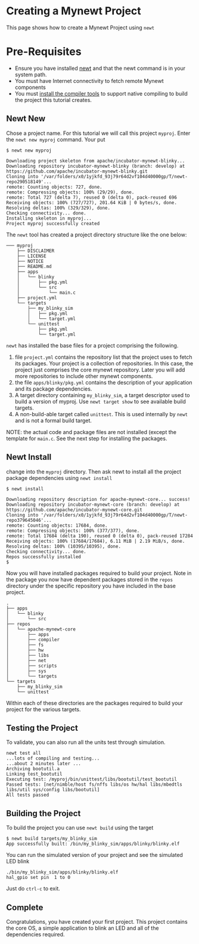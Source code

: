 # Creating a Mynewt Project

This page shows how to create a Mynewt Project using `newt`

# Pre-Requisites

* Ensure you have installed [newt](../../newt/newt_intro) and that the 
newt command is in your system path.
* You must have Internet connectivity to fetch remote Mynewt components
* You must [install the compiler tools](project1.md) to 
support native compiling to build the project this tutorial creates.  

## Newt New

Chose a project name. For this tutorial we will call this project `myproj`.
Enter the `newt new myproj` command. Your put
```no-highlight
$ newt new myproj

Downloading project skeleton from apache/incubator-mynewt-blinky...
Downloading repository incubator-mynewt-blinky (branch: develop) at https://github.com/apache/incubator-mynewt-blinky.git
Cloning into '/var/folders/x0/1yjkfd_93j79r64d2vf104d40000gp/T/newt-repo290518149'...
remote: Counting objects: 727, done.
remote: Compressing objects: 100% (29/29), done.
remote: Total 727 (delta 7), reused 0 (delta 0), pack-reused 696
Receiving objects: 100% (727/727), 201.64 KiB | 0 bytes/s, done.
Resolving deltas: 100% (329/329), done.
Checking connectivity... done.
Installing skeleton in myproj...
Project myproj successfully created
```

The `newt` tool has created a project directory structure like the one below:

```no-highlight
─── myproj
    ├── DISCLAIMER
    ├── LICENSE
    ├── NOTICE
    ├── README.md
    ├── apps
    │   └── blinky
    │       ├── pkg.yml
    │       └── src
    │           └── main.c
    ├── project.yml
    └── targets
        ├── my_blinky_sim
        │   ├── pkg.yml
        │   └── target.yml
        └── unittest
            ├── pkg.yml
            └── target.yml
```

`newt` has installed the base files for a project comprising the following.

1. file `project.yml` contains the repository list that the project uses to fetch
its packages. Your project is a collection of repositories.  In this case, the project just
comprises the core mynewt repository.  Later you will add more repositories
to include other mynewt components.
2. the file `apps/blinky/pkg.yml` contains the description of your application
and its package dependencies.
3.  A target directory containing `my_blinky_sim`, a target descriptor used to
build a version of myproj.  Use `newt target show` to see available build 
targets.
4. A non-build-able target called `unittest`.  This is used
internally by `newt` and is not a formal build target.

 NOTE: the actual code and package files are not installed 
(except the template for `main.c`.  See the next step for installing 
the packages.

## Newt Install

change into the `myproj` directory.  Then ask newt to install all the 
project package dependencies using `newt install`

```no-highlight
$ newt install

Downloading repository description for apache-mynewt-core... success!
Downloading repository incubator-mynewt-core (branch: develop) at https://github.com/apache/incubator-mynewt-core.git
Cloning into '/var/folders/x0/1yjkfd_93j79r64d2vf104d40000gp/T/newt-repo379645046'...
remote: Counting objects: 17684, done.
remote: Compressing objects: 100% (377/377), done.
remote: Total 17684 (delta 190), reused 0 (delta 0), pack-reused 17284
Receiving objects: 100% (17684/17684), 6.11 MiB | 2.19 MiB/s, done.
Resolving deltas: 100% (10395/10395), done.
Checking connectivity... done.
Repos successfully installed
$ 
```

Now you will have installed packages required to build your project. Note in 
the package you now have dependent packages stored in the `repos` directory
under the specific repository you have included in the base project.  

```no-highlight
.
├── apps
│   └── blinky
│       └── src
├── repos
│   └── apache-mynewt-core
│       ├── apps
│       ├── compiler
│       ├── fs
│       ├── hw
│       ├── libs
│       ├── net
│       ├── scripts
│       ├── sys
│       └── targets
└── targets
    ├── my_blinky_sim
    └── unittest
```

Within each of these directories are the packages required to build your
project for the various targets.

## Testing the Project

To validate, you can also run all the units test through simulation.

```no-highlight
newt test all
...lots of compiling and testing...
...about 2 minutes later ...
Archiving bootutil.a
Linking test_bootutil
Executing test: /myproj/bin/unittest/libs/bootutil/test_bootutil
Passed tests: [net/nimble/host fs/nffs libs/os hw/hal libs/mbedtls libs/util sys/config libs/bootutil]
All tests passed
```

## Building the Project

To build the project you can use `newt build` using the target 

```no-highlight
$ newt build targets/my_blinky_sim
App successfully built: /bin/my_blinky_sim/apps/blinky/blinky.elf
```

You can run the simulated version of your project and see the simulated LED
blink
```no-highlight
./bin/my_blinky_sim/apps/blinky/blinky.elf
hal_gpio set pin  1 to 0
```

Just do `ctrl-c` to exit.

## Complete

Congratulations, you have created your first project.  This project contains 
the core OS, a simple application to blink an LED and all of the dependencies
required.